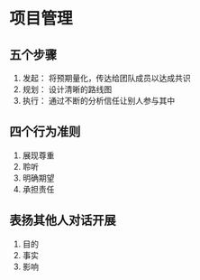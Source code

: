 # 项目管理

## 五个步骤
1. 发起： 将预期量化，传达给团队成员以达成共识
2. 规划： 设计清晰的路线图
3. 执行： 通过不断的分析信任让别人参与其中

## 四个行为准则
1. 展现尊重
2. 聆听
3. 明确期望
4. 承担责任

## 表扬其他人对话开展
1. 目的
2. 事实
3. 影响
